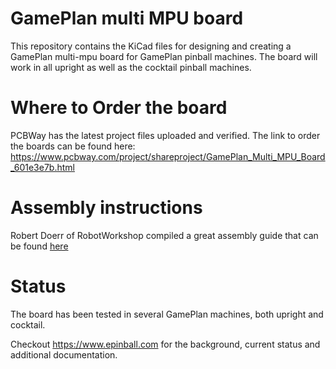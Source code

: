 # GamePlan multi MPU board
This repository contains the KiCad files for designing and creating a GamePlan multi-mpu board for GamePlan pinball machines. The board will work in all upright as well as the cocktail pinball machines.

# Where to Order the board
PCBWay has the latest project files uploaded and verified. The link to order the boards can be found here:
https://www.pcbway.com/project/shareproject/GamePlan_Multi_MPU_Board_601e3e7b.html

# Assembly instructions
Robert Doerr of RobotWorkshop compiled a great assembly guide that can be found [here](docs/GP_Multi_Assembly_V1.3.pdf)

# Status
The board has been tested in several GamePlan machines, both upright and cocktail.

Checkout https://www.epinball.com for the background, current status and additional documentation.
